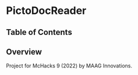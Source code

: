 # PictoDocReader

## Table of Contents

## Overview

Project for McHacks 9 (2022) by MAAG Innovations.
